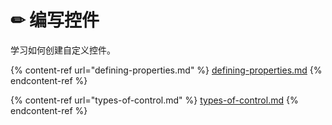# ✏ 编写控件

学习如何创建自定义控件。

{% content-ref url="defining-properties.md" %}
[defining-properties.md](defining-properties.md)
{% endcontent-ref %}

{% content-ref url="types-of-control.md" %}
[types-of-control.md](types-of-control.md)
{% endcontent-ref %}
